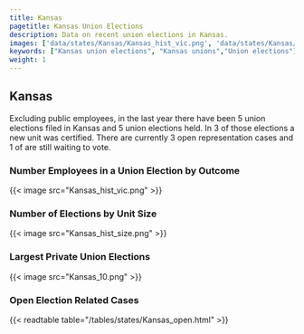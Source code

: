 ```yaml
---
title: Kansas
pagetitle: Kansas Union Elections
description: Data on recent union elections in Kansas.
images: ['data/states/Kansas/Kansas_hist_vic.png', 'data/states/Kansas/Kansas_hist_size.png', 'data/states/Kansas/Kansas_10.png']
keywords: ["Kansas union elections", "Kansas unions","Union elections"]
weight: 1
---
```

##  Kansas

Excluding public employees, in the last year there have been 5 union elections filed in Kansas and 5 union elections held. In 3 of those elections a new unit was certified. There are currently 3 open representation cases and 1 of are still waiting to vote.

### Number Employees in a Union Election by Outcome
{{< image src="Kansas_hist_vic.png" >}}

### Number of Elections by Unit Size
{{< image src="Kansas_hist_size.png" >}}

### Largest Private Union Elections
{{< image src="Kansas_10.png" >}}

### Open Election Related Cases
{{< readtable table="/tables/states/Kansas_open.html" >}}

